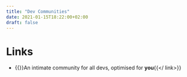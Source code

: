 ```yaml
---
title: "Dev Communities"
date: 2021-01-15T18:22:00+02:00
draft: false
---
```


# Links
- {{<link url="https://virtualcoffee.io/" title="VirtualCoffee.io">}}An intimate community for all devs, optimised for __you__{{</ link>}}
